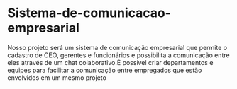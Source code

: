 # Sistema-de-comunicacao-empresarial

Nosso projeto será um sistema de comunicação empresarial que permite o cadastro de CEO, gerentes e funcionários e possibilita a comunicação entre eles através de um chat colaborativo.É possível criar departamentos e equipes para facilitar a comunicação entre empregados que estão envolvidos em um mesmo projeto
